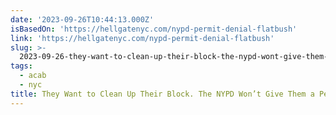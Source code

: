 ```yaml
---
date: '2023-09-26T10:44:13.000Z'
isBasedOn: 'https://hellgatenyc.com/nypd-permit-denial-flatbush'
link: 'https://hellgatenyc.com/nypd-permit-denial-flatbush'
slug: >-
  2023-09-26-they-want-to-clean-up-their-block-the-nypd-wont-give-them-a-permit-hel
tags:
  - acab
  - nyc
title: They Want to Clean Up Their Block. The NYPD Won’t Give Them a Permit. - Hel
---
```


